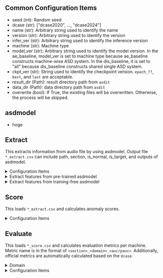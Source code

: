 ## Common Configuration Items
- seed (int): Random seed
- dcase (str): ["dcase2020", ..., "dcase2024"]
- name (str): Arbitrary string used to identify the name
- version (str): Arbitrary string used to identify the version
- infer_ver (str): Arbitrary string used to identify the inference version
- machine (str): Machine type
- model_ver (str): Arbitrary string used to identify the model version. 
In the ae_baseline, model_ver is set to machine type because ae_baseline constructs machine-wise ASD system. In the dis_baseline, it is set to "all" because dis_baseline constructs shared single ASD system.
- ckpt_ver (str): String used to identify the checkpoint version. `epoch_??`, `best`, and `last` are acceptable.
- result_dir (Path): result directory path from `asdit`
- data_dir (Path): data directory path from `asdit`
- overwrite (bool): If True, the existing files will be overwritten. Otherwise, the process will be skipped.
<!-- - model (asdit.utils.config_class.ModelConfig): Configuration of asdmodel -->
<!-- - trainer (Dict[str, Any]): Configuration of pl.Trainer -->
<!-- - label_dict_path (Dict[str, Path]): Label file path -->
<!-- - datamodule (asdit.utils.config_class.DMSplitConfig): Configuration of DataModule -->

## asdmodel
- hoge


## Extract
This extracts information from audio file by using asdmodel.
Output file `*_extract.csv` can include path, section, is_normal, is_target, and outputs of asdmodel.

<details><summary>Configuration Items</summary>

- resume_or_scratch (str): ["resume", "scratch"]
- plmodel_cfg (Dict[str, Any]): Required when resume_or_scratch is "scratch".
- ckpt_ver (str): Required when resume_or_scratch is "resume"
- model_ver (str): Required when resume_or_scratch is "resume"
- extract_items (List[str]): A list of `re` patterns used to select extracted items. These patterns will be combined with the default items (path, section, is_normal, and is_target).
</details>

<details><summary>Extract features from pre-trained asdmodel</summary>

The model will be resumed from the checkpoint file of `ckpt_ver` version in `<result_dir>/<name>/<dcase>/<version>/model/<model_ver>/checkpoints`.

Configuration items:
- resume_or_scratch (str): "resume"
- ckpt_ver (str)
- model_ver (str)

</details>


<details><summary>Extract features from training-free asdmodel</summary>

Training-free asdmodel (e.g., simple audio feature extractor) will be constructed based on the configuration of `plmodel_cfg`. 

Configuration items:
- resume_or_scratch (str): "scratch"
- plmodel_cfg (Dict[str, Any]): Please write the configuration of the model used for feature extraction.

</details>

## Score
This loads `*_extract.csv` and calculates anomaly scores.

<details><summary>Configuration Items</summary>

- backend (List[Dict[str, Any]]): A list of backend configurations.
</details>

## Evaluate
This loads `*_score.csv` and calculates evaluation metrics per machine.
Metric name is in the format of `<section>_<domain>_<auc/pauc>`.
Additionally, official metrics are automatically calculated based on the `dcase`.

<details><summary>Domain</summary>

- s: AUC using the normal and anomalous sounds in the source domain
- t: AUC using the normal and anomalous sounds in the target domain
- smix: AUC using the normal and anomalous sounds in the source domain and the anomalous sounds in the target domain
- tmix: AUC using the normal and anomalous sounds in the target domain and the anomalous sounds in the source domain
- mix: AUC using the normal and anomalous sounds in the source and target domains
</details>

<details><summary>Configuration Items</summary>

- hmean_cfg_dict (Dict[str, List[str]]): Additional configuration for harmonic mean calculation. Please specify the `<domain>_<auc/pauc>` to be used for harmonic mean calculation. Do not include `section` because it is automatically added based on the official dev and eval split.
</details>


